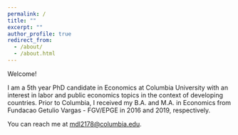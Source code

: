 ```yaml
---
permalink: /
title: ""
excerpt: ""
author_profile: true
redirect_from: 
  - /about/
  - /about.html
---
```


Welcome! 

I am a 5th year PhD candidate in Economics at Columbia University with an interest in labor and public economics topics in the context of developing countries. Prior to Columbia, I received my B.A. and M.A. in Economics from Fundacao Getulio Vargas - FGV/EPGE in 2016 and 2019, respectively. 

You can reach me at [mdl2178@columbia.edu](mailto:mdl2178@columbia.edu). 
